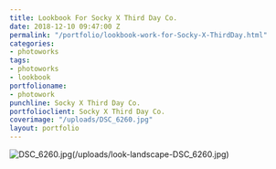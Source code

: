 ```yaml
---
title: Lookbook For Socky X Third Day Co.
date: 2018-12-10 09:47:00 Z
permalink: "/portfolio/lookbook-work-for-Socky-X-ThirdDay.html"
categories:
- photoworks
tags:
- photoworks
- lookbook
portfolioname:
- photowork
punchline: Socky X Third Day Co.
portfolioclient: Socky X Third Day Co.
coverimage: "/uploads/DSC_6260.jpg"
layout: portfolio
---
```


![DSC_6260.jpg](/uploads/DSC_6260.jpg)(/uploads/look-landscape-DSC_6260.jpg)
